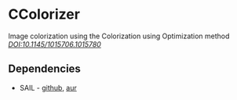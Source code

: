 # CColorizer

Image colorization using the Colorization using Optimization method *[DOI:10.1145/1015706.1015780](https://doi.org/10.1145/1015706.1015780)*

## Dependencies

- SAIL - [github](https://github.com/HappySeaFox/sail), [aur](https://aur.archlinux.org/packages/sail-img)
